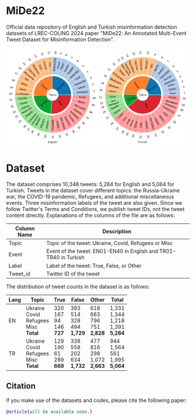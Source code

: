 # MiDe22
Official data repository of English and Turkish misinformation detection datasets of LREC-COLING 2024 paper "MiDe22: An Annotated Multi-Event Tweet Dataset for Misinformation Detection".

![Screenshot](supplementary/all_events.png)

# Dataset
The dataset comprises 10,348 tweets: 5,284 for English and 5,064 for Turkish. Tweets in the dataset cover different topics: the Russia-Ukraine war, the COVID-19 pandemic, Refugees, and additional miscellaneous events. Three misinformation labels of the tweet are also given. Since we follow Twitter's Terms and Conditions, we publish tweet IDs, not the tweet content directly. Explanations of the columns of the file are as follows:

| Column Name  | Description |
| ------------- | ------------- |
| Topic | Topic of the tweet: Ukraine, Covid, Refugees or Misc |
| Event | Event of the tweet: EN01-EN40 in English and TR01-TR40 in Turkish |
| Label | Label of the tweet: True, False, or Other|
| Tweet_id | Twitter ID of the tweet|

The distribution of tweet counts in the dataset is as follows:

| Lang | Topic | True | False | Other | Total |
|----------|----------|----------|----------|----------|----------|
| EN | Ukraine<br>Covid<br>Refugees<br>Misc<br><b>Total</b> | 320<br>167<br>94<br>146<br><b>727</b> | 393<br>514<br>328<br>494<br><b>1,729 | 618<br>663<br>796<br>751<br><b>2,828 | 1,331<br>1,344<br>1,218<br>1,391<br><b>5,284
| TR | Ukraine<br>Covid<br>Refugees<br>Misc<br><b>Total</b> | 129<br>190<br>61<br>289<br><b>669 | 338<br>558<br>202<br>634<br><b>1,732 | 477<br>816<br>298<br>1,072<br><b>2,663 | 944<br>1,564<br>561<br>1,995<br><b>5,064

## Citation
If you make use of the datasets and codes, please cite the following paper:
```bibtex
@article{will be available soon.}
```
